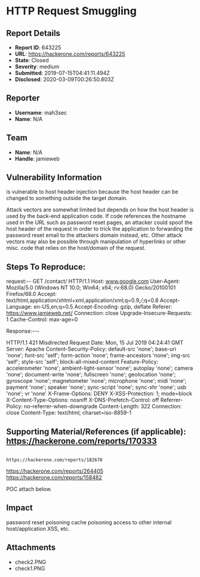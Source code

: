 # HTTP Request Smuggling

## Report Details
- **Report ID**: 643225
- **URL**: https://hackerone.com/reports/643225
- **State**: Closed
- **Severity**: medium
- **Submitted**: 2019-07-15T04:41:11.494Z
- **Disclosed**: 2020-03-09T00:26:50.803Z

## Reporter
- **Username**: mah3sec
- **Name**: N/A

## Team
- **Name**: N/A
- **Handle**: jamieweb

## Vulnerability Information
is vulnerable to host header injection because the host header can be changed to something outside the target domain.

Attack vectors are somewhat limited but depends on how the host header is used by the back-end application code. If code references the hostname used in the URL such as password reset pages, an attacker could spoof the host header of the request in order to trick the application to forwarding the password reset email to the attackers domain instead, etc. Other attack vectors may also be possible through manipulation of hyperlinks or other misc. code that relies on the host/domain of the request.


## Steps To Reproduce:
request:--
GET /contact/ HTTP/1.1
Host: www.google.com
User-Agent: Mozilla/5.0 (Windows NT 10.0; Win64; x64; rv:68.0) Gecko/20100101 Firefox/68.0
Accept: text/html,application/xhtml+xml,application/xml;q=0.9,*/*;q=0.8
Accept-Language: en-US,en;q=0.5
Accept-Encoding: gzip, deflate
Referer: https://www.jamieweb.net/
Connection: close
Upgrade-Insecure-Requests: 1
Cache-Control: max-age=0

Response:---

HTTP/1.1 421 Misdirected Request
Date: Mon, 15 Jul 2019 04:24:41 GMT
Server: Apache
Content-Security-Policy: default-src 'none'; base-uri 'none'; font-src 'self'; form-action 'none'; frame-ancestors 'none'; img-src 'self'; style-src 'self'; block-all-mixed-content
Feature-Policy: accelerometer 'none'; ambient-light-sensor 'none'; autoplay 'none'; camera 'none'; document-write 'none'; fullscreen 'none'; geolocation 'none'; gyroscope 'none'; magnetometer 'none'; microphone 'none'; midi 'none'; payment 'none'; speaker 'none'; sync-script 'none'; sync-xhr 'none'; usb 'none'; vr 'none'
X-Frame-Options: DENY
X-XSS-Protection: 1; mode=block
X-Content-Type-Options: nosniff
X-DNS-Prefetch-Control: off
Referrer-Policy: no-referrer-when-downgrade
Content-Length: 322
Connection: close
Content-Type: text/html; charset=iso-8859-1


## Supporting Material/References (if applicable): https://hackerone.com/reports/170333
                                                                          https://hackerone.com/reports/182670
https://hackerone.com/reports/264405
https://hackerone.com/reports/158482


POC attach below.

## Impact

password reset poisoning
cache poisoning
access to other internal host/application
XSS, etc.

## Attachments
- check2.PNG
- check1.PNG
